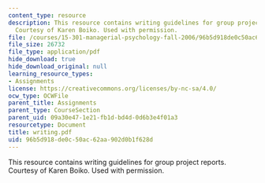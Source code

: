 ```yaml
---
content_type: resource
description: This resource contains writing guidelines for group project reports.
  Courtesy of Karen Boiko. Used with permission.
file: /courses/15-301-managerial-psychology-fall-2006/96b5d918de0c50ac62aa902d0b1f628d_writing.pdf
file_size: 26732
file_type: application/pdf
hide_download: true
hide_download_original: null
learning_resource_types:
- Assignments
license: https://creativecommons.org/licenses/by-nc-sa/4.0/
ocw_type: OCWFile
parent_title: Assignments
parent_type: CourseSection
parent_uid: 09a30e47-1e21-fb1d-bd4d-0d6b3e4f01a3
resourcetype: Document
title: writing.pdf
uid: 96b5d918-de0c-50ac-62aa-902d0b1f628d
---
```

This resource contains writing guidelines for group project reports. Courtesy of Karen Boiko. Used with permission.